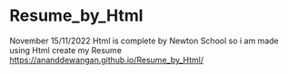 # Resume_by_Html
November 15/11/2022 Html is complete by Newton School so i am made using Html create my Resume
https://ananddewangan.github.io/Resume_by_Html/
